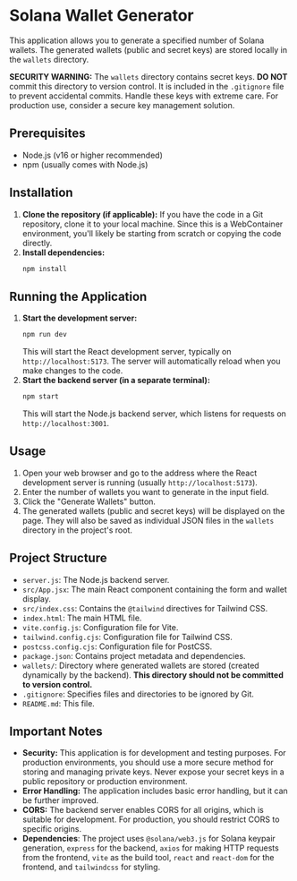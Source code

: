 # Solana Wallet Generator

This application allows you to generate a specified number of Solana wallets. The generated wallets (public and secret keys) are stored locally in the `wallets` directory.

**SECURITY WARNING:** The `wallets` directory contains secret keys. **DO NOT** commit this directory to version control. It is included in the `.gitignore` file to prevent accidental commits. Handle these keys with extreme care. For production use, consider a secure key management solution.

## Prerequisites

- Node.js (v16 or higher recommended)
- npm (usually comes with Node.js)

## Installation

1.  **Clone the repository (if applicable):** If you have the code in a Git repository, clone it to your local machine. Since this is a WebContainer environment, you'll likely be starting from scratch or copying the code directly.
2.  **Install dependencies:**
    ```bash
    npm install
    ```

## Running the Application

1.  **Start the development server:**
    ```bash
    npm run dev
    ```
    This will start the React development server, typically on `http://localhost:5173`. The server will automatically reload when you make changes to the code.
2.  **Start the backend server (in a separate terminal):**
    ```bash
    npm start
    ```
    This will start the Node.js backend server, which listens for requests on `http://localhost:3001`.

## Usage

1.  Open your web browser and go to the address where the React development server is running (usually `http://localhost:5173`).
2.  Enter the number of wallets you want to generate in the input field.
3.  Click the "Generate Wallets" button.
4.  The generated wallets (public and secret keys) will be displayed on the page. They will also be saved as individual JSON files in the `wallets` directory in the project's root.

## Project Structure

- `server.js`: The Node.js backend server.
- `src/App.jsx`: The main React component containing the form and wallet display.
- `src/index.css`: Contains the `@tailwind` directives for Tailwind CSS.
- `index.html`: The main HTML file.
- `vite.config.js`: Configuration file for Vite.
- `tailwind.config.cjs`: Configuration file for Tailwind CSS.
- `postcss.config.cjs`: Configuration file for PostCSS.
- `package.json`: Contains project metadata and dependencies.
- `wallets/`: Directory where generated wallets are stored (created dynamically by the backend). **This directory should not be committed to version control.**
- `.gitignore`: Specifies files and directories to be ignored by Git.
- `README.md`: This file.

## Important Notes

- **Security:** This application is for development and testing purposes. For production environments, you should use a more secure method for storing and managing private keys. Never expose your secret keys in a public repository or production environment.
- **Error Handling:** The application includes basic error handling, but it can be further improved.
- **CORS:** The backend server enables CORS for all origins, which is suitable for development. For production, you should restrict CORS to specific origins.
- **Dependencies**: The project uses `@solana/web3.js` for Solana keypair generation, `express` for the backend, `axios` for making HTTP requests from the frontend, `vite` as the build tool, `react` and `react-dom` for the frontend, and `tailwindcss` for styling.
